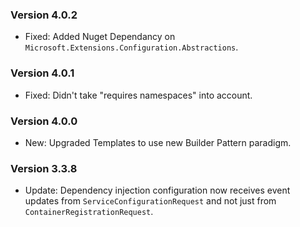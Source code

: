 ### Version 4.0.2

- Fixed: Added Nuget Dependancy on `Microsoft.Extensions.Configuration.Abstractions`.

### Version 4.0.1

- Fixed: Didn't take "requires namespaces" into account.

### Version 4.0.0

- New: Upgraded Templates to use new Builder Pattern paradigm.

### Version 3.3.8

- Update: Dependency injection configuration now receives event updates from `ServiceConfigurationRequest` and not just from `ContainerRegistrationRequest`.